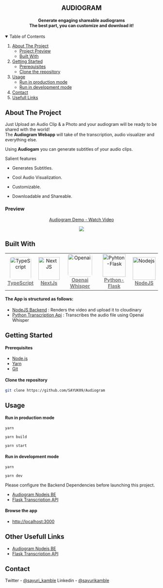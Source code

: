 


<div align="center">
	<h2 align="center">AUDIOGRAM</h2>
	<h4 align="center">
   Generate engaging shareable audiograms<br/>
    The best part, you can customize and download it!
	</h4>
</div>

<details open>
	<summary>Table of Contents</summary>
	<ol>
		<li>
			<a href="#about-the-project">About The Project</a>
			<ul>
				<li><a href="#preview">Project Preview </a></li>
				<li><a href="#built-with">Built With</a></li>
			</ul>
		</li>
		<li>
			<a href="#getting-started">Getting Started</a>
			<ul>
				<li><a href="#prerequisites">Prerequisites</a></li>
				<li><a href="#clone-the-repository">Clone the repository</a></li>
			</ul>
		</li>
		<li>
			<a href="#usage">Usage</a>
			<ul>
				<li><a href="#run-in-production-mode">Run in production mode</a></li>
				<li><a href="#run-in-development-mode">Run in development mode</a></li>
			</ul>
		</li>
		<li><a href="#contact">Contact</a></li>
		<li><a href="#Other Usefull Links">Usefull Links</a></li>
	</ol>
</details>


## About The Project

Just Upload an Audio Clip & a Photo and your audiogram will be ready to be shared with the world! <br/>
The **Audiogram Webapp** will take of the transcription, audio visualizer and everything else.

Using **Audiogam** you can generate subtitles of your audio clips.

Salient features
- Generates Subtitles.

- Cool Audio Visualization.

- Customizable.

- Downloadable and Shareable.


### Preview



<div align="center">
	<div>
    	<a href="https://www.loom.com/share/9509ffdf7de54792a8c3f23b62dc7b75">
      		<p>Audiogram Demo - Watch Video</p>
    	</a>
    	<a href="https://www.loom.com/share/9509ffdf7de54792a8c3f23b62dc7b75">
     		<img style="max-width:300px;" src="https://cdn.loom.com/sessions/thumbnails/9509ffdf7de54792a8c3f23b62dc7b75-with-play.gif">
   	</a>
  	</div>
</div>

## Built With

<table align="center" width="800">
	<tr>
		<td align="center" ><a href="https://www.typescriptlang.org"><img style="border-radius: 8px;" src="https://upload.wikimedia.org/wikipedia/commons/4/4c/Typescript_logo_2020.svg" width="70px;" height="75px;" alt="TypeScript" /><br /><b><font color="#777">TypeScript</font></b></a></td>
		<td align="center"><a href="https://nextjs.org/"><img src="https://iconape.com/wp-content/files/gm/82643/png/next-js.png" width="70px;" height="75px;" alt="Next JS"/><br /><b><font color="#777">NextJs</font></b></a></td>
		<td align="center"><a href="https://reactjs.org"><img src="https://github-production-user-asset-6210df.s3.amazonaws.com/68416000/268571168-def90636-6cb8-4069-8d96-c3ada66fc3ef.png" width="80px;" height="75px;" style="border-radius: 8px;" alt="Openai"/><br /><b><font color="#777">Openai Whisper</font></b></a></td>
		<td align="center"><a href="https://flask.palletsprojects.com/en/2.3.x/"><img src="https://github.com/SAYUK09/Audiogram/assets/68416000/6e601e29-51ed-438d-b829-3e30e5bf500c" width="75px;"  alt="Pyhton-Flask"/><br /><b><font color="#777">Python-Flask</font></b></a></td>
        <td align="center"><a href="https://nodejs.org/en"><img src="https://github.com/SAYUK09/Audiogram/assets/68416000/31cfb6fa-bd63-4bd2-ad5c-820e6fbcced1" width="75px;"  alt="Nodejs"/><br /><b><font color="#777">NodeJS</font></b></a></td>
	</tr>	
</table>

<h4>The App is structured as follows:</h4>

- [NodeJS Backend](https://github.com/SAYUK09/Audiogram-Backend) : Renders the video and upload it to cloudinary
- [Python Transcription Api](https://github.com/SAYUK09/Transcription-Api) : Transcribes the audio file using Openai Whisper

## Getting Started

#### Prerequisites

-   [Node.js](https://nodejs.org/en/)
-   [Yarn](https://yarnpkg.com/)
-   [Git](https://git-scm.com/downloads)

#### Clone the repository

```bash
git clone https://github.com/SAYUK09/Audiogram
```

## Usage

#### Run in production mode

```bash
yarn 
```

```bash
yarn build
```

```bash
yarn start
```

#### Run in development mode

```bash
yarn 
```

```bash
yarn dev
```


Please configure the Backend Dependencies before launching this project.
- [Audiogram Nodejs BE](https://github.com/SAYUK09/Audiogram-Backend)
- [Flask Transcription API](https://github.com/SAYUK09/Transcription-Api)
  

#### Browse the app
-   [http://localhost:3000](http://localhost:3000)
  

## Other Usefull Links
- [Audiogram Nodejs BE](https://github.com/SAYUK09/Audiogram-Backend)
- [Flask Transcription API](https://github.com/SAYUK09/Transcription-Api)
  

## Contact
Twitter - [@sayuri_kamble](https://twitter.com/sayuri_kamble) 
Linkedin - [@sayurikamble](https://www.linkedin.com/in/sayurikamble/)
